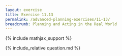 ```yaml
---
layout: exercise
title: Exercise 11.13
permalink: /advanced-planning-exercises/11-13/
breadcrumb: Planning and Acting in the Real World
---
```


{% include mathjax_support %}

<div><i class="arrow-up loader" data-chapter="advanced-planning-exercises" data-exercise="ex_13" data-rating="0"></i></div>
{% include_relative question.md %}
